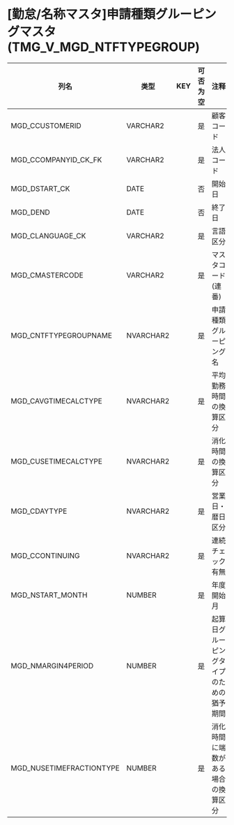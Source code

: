 # [勤怠/名称マスタ]申請種類グルーピングマスタ(TMG_V_MGD_NTFTYPEGROUP)
| 列名   | 类型   | KEY  | 可否为空 | 注释   |
| ---- | ---- | ---- | ---- | ---- |
|MGD_CCUSTOMERID|VARCHAR2||是|顧客コード|
|MGD_CCOMPANYID_CK_FK|VARCHAR2||是|法人コード|
|MGD_DSTART_CK|DATE||否|開始日|
|MGD_DEND|DATE||否|終了日|
|MGD_CLANGUAGE_CK|VARCHAR2||是|言語区分|
|MGD_CMASTERCODE|VARCHAR2||是|マスタコード(連番)|
|MGD_CNTFTYPEGROUPNAME|NVARCHAR2||是|申請種類グルーピング名|
|MGD_CAVGTIMECALCTYPE|NVARCHAR2||是|平均勤務時間の換算区分|
|MGD_CUSETIMECALCTYPE|NVARCHAR2||是|消化時間の換算区分|
|MGD_CDAYTYPE|NVARCHAR2||是|営業日・暦日区分|
|MGD_CCONTINUING|NVARCHAR2||是|連続チェック有無|
|MGD_NSTART_MONTH|NUMBER||是|年度開始月|
|MGD_NMARGIN4PERIOD|NUMBER||是|起算日グルーピングタイプのための猶予期間|
|MGD_NUSETIMEFRACTIONTYPE|NUMBER||是|消化時間に端数がある場合の換算区分|
